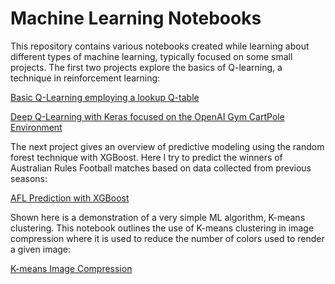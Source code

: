 # Machine Learning Notebooks
This repository contains various notebooks created while learning about different types of machine learning, typically focused on some small projects.
The first two projects explore the basics of Q-learning, a technique in reinforcement learning:

[Basic Q-Learning employing a lookup Q-table](/RL/Basic_Q/FrozenLake.ipynb)

[Deep Q-Learning with Keras focused on the OpenAI Gym CartPole Environment](/RL/Deep_Q/CartPole.ipynb)

The next project gives an overview of predictive modeling using the random forest technique with XGBoost. Here I try to predict the winners of Australian Rules Football matches based on data collected from previous seasons:

[AFL Prediction with XGBoost](/AFL/AFL_prediction.ipynb)

Shown here is a demonstration of a very simple ML algorithm, K-means clustering. This notebook outlines the use of K-means clustering in image compression where it is used to reduce the number of colors used to render a given image:

[K-means Image Compression](/KMK/Kmeans_compression.ipynb)
